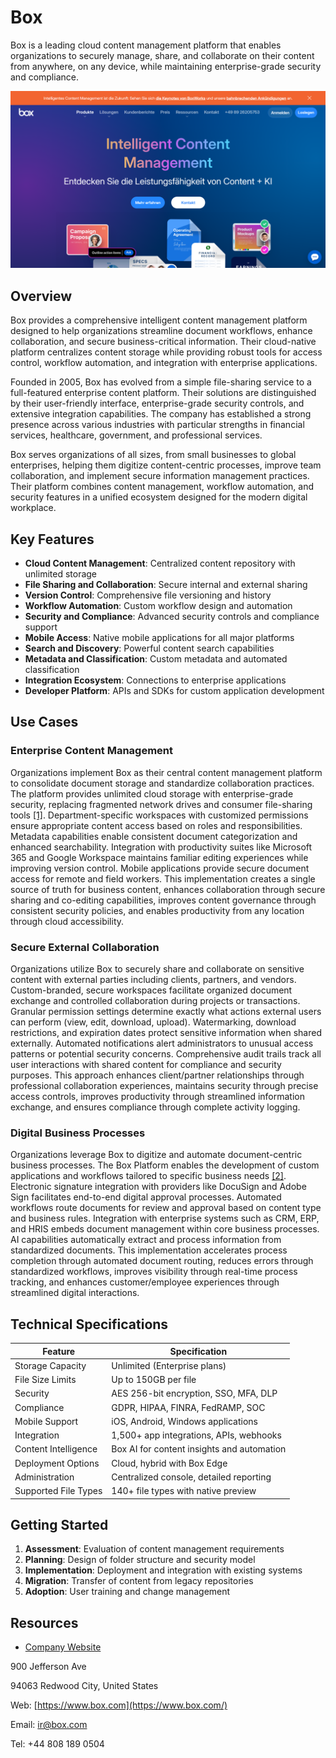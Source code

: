 
# Box

Box is a leading cloud content management platform that enables organizations to securely manage, share, and collaborate on their content from anywhere, on any device, while maintaining enterprise-grade security and compliance.

![Box](./assets/box.png)


## Overview

Box provides a comprehensive intelligent content management platform designed to help organizations streamline document workflows, enhance collaboration, and secure business-critical information. Their cloud-native platform centralizes content storage while providing robust tools for access control, workflow automation, and integration with enterprise applications.

Founded in 2005, Box has evolved from a simple file-sharing service to a full-featured enterprise content platform. Their solutions are distinguished by their user-friendly interface, enterprise-grade security controls, and extensive integration capabilities. The company has established a strong presence across various industries with particular strengths in financial services, healthcare, government, and professional services.

Box serves organizations of all sizes, from small businesses to global enterprises, helping them digitize content-centric processes, improve team collaboration, and implement secure information management practices. Their platform combines content management, workflow automation, and security features in a unified ecosystem designed for the modern digital workplace.

## Key Features

- **Cloud Content Management**: Centralized content repository with unlimited storage
- **File Sharing and Collaboration**: Secure internal and external sharing
- **Version Control**: Comprehensive file versioning and history
- **Workflow Automation**: Custom workflow design and automation
- **Security and Compliance**: Advanced security controls and compliance support
- **Mobile Access**: Native mobile applications for all major platforms
- **Search and Discovery**: Powerful content search capabilities
- **Metadata and Classification**: Custom metadata and automated classification
- **Integration Ecosystem**: Connections to enterprise applications
- **Developer Platform**: APIs and SDKs for custom application development

## Use Cases

### Enterprise Content Management

Organizations implement Box as their central content management platform to consolidate document storage and standardize collaboration practices. The platform provides unlimited cloud storage with enterprise-grade security, replacing fragmented network drives and consumer file-sharing tools [[1]](https://www.box.com/overview). Department-specific workspaces with customized permissions ensure appropriate content access based on roles and responsibilities. Metadata capabilities enable consistent document categorization and enhanced searchability. Integration with productivity suites like Microsoft 365 and Google Workspace maintains familiar editing experiences while improving version control. Mobile applications provide secure document access for remote and field workers. This implementation creates a single source of truth for business content, enhances collaboration through secure sharing and co-editing capabilities, improves content governance through consistent security policies, and enables productivity from any location through cloud accessibility.

### Secure External Collaboration

Organizations utilize Box to securely share and collaborate on sensitive content with external parties including clients, partners, and vendors. Custom-branded, secure workspaces facilitate organized document exchange and controlled collaboration during projects or transactions. Granular permission settings determine exactly what actions external users can perform (view, edit, download, upload). Watermarking, download restrictions, and expiration dates protect sensitive information when shared externally. Automated notifications alert administrators to unusual access patterns or potential security concerns. Comprehensive audit trails track all user interactions with shared content for compliance and security purposes. This approach enhances client/partner relationships through professional collaboration experiences, maintains security through precise access controls, improves productivity through streamlined information exchange, and ensures compliance through complete activity logging.

### Digital Business Processes

Organizations leverage Box to digitize and automate document-centric business processes. The Box Platform enables the development of custom applications and workflows tailored to specific business needs [[2]](https://www.boxinvestorrelations.com/news-and-media/news/press-release-details/2016/Box-Platform-Helps-Developers-and-Customers-Accelerate-Digital-Business/default.aspx). Electronic signature integration with providers like DocuSign and Adobe Sign facilitates end-to-end digital approval processes. Automated workflows route documents for review and approval based on content type and business rules. Integration with enterprise systems such as CRM, ERP, and HRIS embeds document management within core business processes. AI capabilities automatically extract and process information from standardized documents. This implementation accelerates process completion through automated document routing, reduces errors through standardized workflows, improves visibility through real-time process tracking, and enhances customer/employee experiences through streamlined digital interactions.

## Technical Specifications

| Feature | Specification |
|---------|---------------|
| Storage Capacity | Unlimited (Enterprise plans) |
| File Size Limits | Up to 150GB per file |
| Security | AES 256-bit encryption, SSO, MFA, DLP |
| Compliance | GDPR, HIPAA, FINRA, FedRAMP, SOC |
| Mobile Support | iOS, Android, Windows applications |
| Integration | 1,500+ app integrations, APIs, webhooks |
| Content Intelligence | Box AI for content insights and automation |
| Deployment Options | Cloud, hybrid with Box Edge |
| Administration | Centralized console, detailed reporting |
| Supported File Types | 140+ file types with native preview |

## Getting Started

1. **Assessment**: Evaluation of content management requirements
2. **Planning**: Design of folder structure and security model
3. **Implementation**: Deployment and integration with existing systems
4. **Migration**: Transfer of content from legacy repositories
5. **Adoption**: User training and change management

## Resources

- [Company Website](https://www.box.com/)

900 Jefferson Ave

94063 Redwood City, United States

Web: [https://www.box.com](https://www.box.com/)

Email: ir@box.com

Tel: +44 808 189 0504
